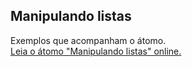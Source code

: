 ## Manipulando listas

Exemplos que acompanham o átomo.  
[Leia o átomo "Manipulando listas" online.](https://stepik.org/lesson/107893/step/1)